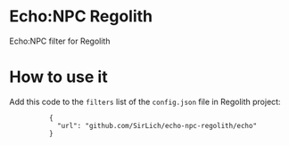 # Echo:NPC Regolith

Echo:NPC filter for Regolith

# How to use it
Add this code to the `filters` list of the `config.json` file in Regolith project:
```
          {
            "url": "github.com/SirLich/echo-npc-regolith/echo"
          }
```